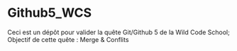 # Github5_WCS

Ceci est un dépôt pour valider la quête Git/Github 5 de la Wild Code School;
Objectif de cette quête : Merge & Conflits
